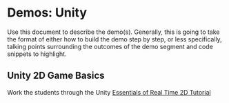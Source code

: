 # Demos: Unity

Use this document to describe the demo(s). Generally, this is going to take the format of either how to build the demo step by step, or less specifically, talking points surrounding the outcomes of the demo segment and code snippets to highlight.

## Unity 2D Game Basics

Work the students through the Unity [Essentials of Real Time 2D Tutorial](https://learn.unity.com/project/essentials-of-real-time-2d?uv=2019.4&pathwayId=5f7bcab4edbc2a0023e9c38f&missionId=5f777d9bedbc2a001f6f5ec7)
